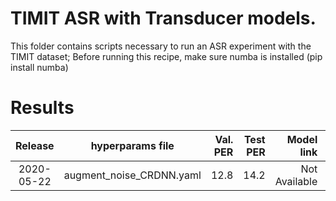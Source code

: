 # TIMIT ASR with Transducer models.
This folder contains scripts necessary to run an ASR experiment with the TIMIT dataset;
Before running this recipe, make sure numba is installed (pip install numba)



# Results

| Release | hyperparams file | Val. PER | Test PER | Model link | GPUs |
|:-------------:|:---------------------------:| -----:| -----:| --------:| :-----------:|
| 2020-05-22 | augment_noise_CRDNN.yaml |  12.8 | 14.2 | Not Available | 1xV100 32GB |
